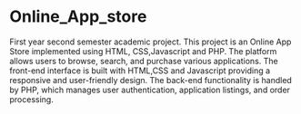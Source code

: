 # Online_App_store
First year second semester academic project.
This project is an Online App Store implemented using HTML, CSS,Javascript and PHP. The platform allows users to browse, search, and purchase various applications. The front-end interface is built with HTML,CSS and Javascript providing a responsive and user-friendly design. The back-end functionality is handled by PHP, which manages user authentication, application listings, and order processing. 
